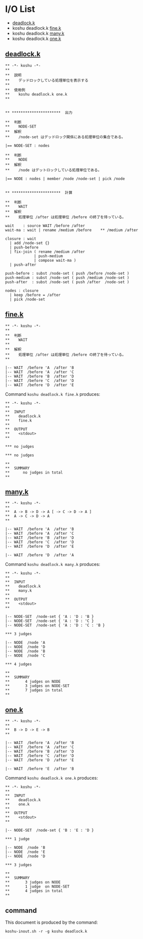 # I/O List

- [deadlock.k](#deadlockk)
- koshu deadlock.k [fine.k](#finek)
- koshu deadlock.k [many.k](#manyk)
- koshu deadlock.k [one.k](#onek)



## [deadlock.k](deadlock.k)

```
** -*- koshu -*-
**
**  説明
**    デッドロックしている処理単位を表示する
**
**  使用例
**    koshu deadlock.k one.k
**


** **********************  出力

**  判断
**    NODE-SET
**  解釈
**    /node-set はデッドロック関係にある処理単位の集合である。

|== NODE-SET : nodes

**  判断
**    NODE
**  解釈
**    /node はデットロックしている処理単位である。

|== NODE : nodes | member /node /node-set | pick /node


** **********************  計算

**  判断
**    WAIT
**  解釈
**    処理単位 /after は処理単位 /before の終了を待っている。

wait    : source WAIT /before /after
wait-ma : wait | rename /medium /before    ** /medium /after

closure : wait
  | add /node-set {}
  | push-before
  | fix-join ( rename /medium /after
             | push-medium
             | compose wait-ma )
  | push-after

push-before : subst /node-set ( push /before /node-set )
push-medium : subst /node-set ( push /medium /node-set )
push-after  : subst /node-set ( push /after  /node-set )

nodes : closure
  | keep /before = /after
  | pick /node-set
```



## [fine.k](fine.k)

```
** -*- koshu -*-
**
**  判断
**    WAIT
**
**  解釈
**    処理単位 /after は処理単位 /before の終了を待っている。
**

|-- WAIT  /before 'A  /after 'B
|-- WAIT  /before 'A  /after 'C
|-- WAIT  /before 'B  /after 'D
|-- WAIT  /before 'C  /after 'D
|-- WAIT  /before 'D  /after 'E
```

Command `koshu deadlock.k fine.k` produces:

```
** -*- koshu -*-
**
**  INPUT
**    deadlock.k
**    fine.k
**
**  OUTPUT
**    <stdout>
**

*** no judges

*** no judges

**
**  SUMMARY
**      no judges in total
**
```



## [many.k](many.k)

```
** -*- koshu -*-
**
**  A -> B -> D -> A [ -> C -> D -> A ]
**  A -> C -> D -> A
**

|-- WAIT  /before 'A  /after 'B
|-- WAIT  /before 'A  /after 'C
|-- WAIT  /before 'B  /after 'D
|-- WAIT  /before 'C  /after 'D
|-- WAIT  /before 'D  /after 'E

|-- WAIT  /before 'D  /after 'A
```

Command `koshu deadlock.k many.k` produces:

```
** -*- koshu -*-
**
**  INPUT
**    deadlock.k
**    many.k
**
**  OUTPUT
**    <stdout>
**

|-- NODE-SET  /node-set { 'A : 'D : 'B }
|-- NODE-SET  /node-set { 'A : 'D : 'C }
|-- NODE-SET  /node-set { 'A : 'D : 'C : 'B }

*** 3 judges

|-- NODE  /node 'A
|-- NODE  /node 'D
|-- NODE  /node 'B
|-- NODE  /node 'C

*** 4 judges

**
**  SUMMARY
**       4 judges on NODE
**       3 judges on NODE-SET
**       7 judges in total
**
```



## [one.k](one.k)

```
** -*- koshu -*-
**
**  B -> D -> E -> B
**

|-- WAIT  /before 'A  /after 'B
|-- WAIT  /before 'A  /after 'C
|-- WAIT  /before 'B  /after 'D
|-- WAIT  /before 'C  /after 'D
|-- WAIT  /before 'D  /after 'E

|-- WAIT  /before 'E  /after 'B
```

Command `koshu deadlock.k one.k` produces:

```
** -*- koshu -*-
**
**  INPUT
**    deadlock.k
**    one.k
**
**  OUTPUT
**    <stdout>
**

|-- NODE-SET  /node-set { 'B : 'E : 'D }

*** 1 judge 

|-- NODE  /node 'B
|-- NODE  /node 'E
|-- NODE  /node 'D

*** 3 judges

**
**  SUMMARY
**       3 judges on NODE
**       1 judge  on NODE-SET
**       4 judges in total
**
```



## command

This document is produced by the command:

```
koshu-inout.sh -r -g koshu deadlock.k
```

